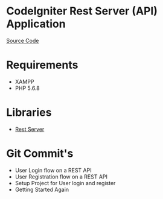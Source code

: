 # CodeIgniter Rest Server (API) Application

[Source Code](https://github.com/jeevan15498/CodeIgniter-Rest-Server-API-Application)


# Requirements

- XAMPP
- PHP 5.6.8


# Libraries

- [Rest Server](https://github.com/chriskacerguis/codeigniter-restserver)


# Git Commit's

- User Login flow on a REST API
- User Registration flow on a REST API
- Setup Project for User login and register
- Getting Started Again